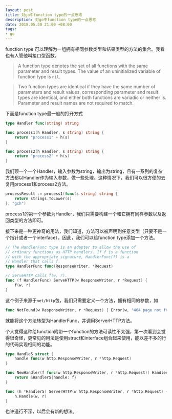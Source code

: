 ```yaml
---
layout: post
title: 对go中function type的一点思考
description: 对go中function type的一点思考
date: 2018.05.30 21:00 +08:00
tags: 
- go
---
```


function type 可以理解为一组拥有相同参数类型和结果类型的方法的集合。我看也有人管他叫接口型函数。

>A function type denotes the set of all functions with the same parameter and result types. The value of an uninitialized variable of function type is `nil`.

> Two function types are identical if they have the same number of parameters and result values, corresponding parameter and result types are identical, and either both functions are variadic or neither is. Parameter and result names are not required to match.

下面是function type最一般的打开方式

```go
type Handler func(string) string

func process1(h Handler, s string) string {
	return "process1" + h(s)
}

func process2(h Handler, s string) string {
	return "process2" + h(s)
}

```

我们顶一个一个Handler，输入参数为string，输出为string，且有一系列的复杂方法都以Handler作为输入参数，做一些处理。这种情况下，我们可以很方便的去复用process1和process2方法。

```go
processResult := process1(func(s string) string {
	return strings.ToLower(s)
}, "gch")

```

process1的第一个参数为Handler，我们只需要构建一个和它拥有同样参数以及返回类型的方法即可。

接下来是一种更神奇的用法，我们知道，方法可以被声明到任意类型（只要不是一个指针或者一个interface），因此，我们可以给function type添加一个方法。

```go
// The HandlerFunc type is an adapter to allow the use of
// ordinary functions as HTTP handlers. If f is a function
// with the appropriate signature, HandlerFunc(f) is a
// Handler that calls f.
type HandlerFunc func(ResponseWriter, *Request)

// ServeHTTP calls f(w, r).
func (f HandlerFunc) ServeHTTP(w ResponseWriter, r *Request) {
	f(w, r)
}
```

这个例子来源于`net/http`包，我们只需要定义一个方法，拥有相同的参数，如

```go
func NotFound(w ResponseWriter, r *Request) { Error(w, "404 page not found", StatusNotFound) }
```

就能将这个方法转型为HandlerFunc，并调用ServerHTTP方法。

个人觉得这种给function附带一个function的方法可读性不太强，第一次看到会觉得很奇怪，更常见的用法是使用struct和interface组合起来使用，能以差不多的行的代码实现相同的功能。

```go
type HandleS struct {
	handle func(w http.ResponseWriter, r *http.Request)
}

func NewHandler(f func(w http.ResponseWriter, r *http.Request)) Handlers {
	return &HandlerS{handle: f}
}

func (h *HandlerS) ServerHTTP(w http.ResponseWriter, r *http.Request) {
	h.Handle(w, r)
}
```

也许道行不深，以后会有新的想法。